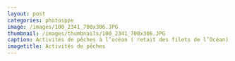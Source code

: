 ```yaml
---
layout: post
categories: photosppe
image: /images/100_2341_700x306.JPG
thumbnail: /images/thumbnails/100_2341_700x306.JPG
caption: Activités de pêches à l’océan ( retait des filets de l’Océan).
imagetitle: Activités de pêches
---
```

